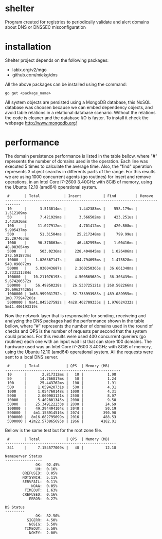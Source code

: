 shelter
=======

Program created for registries to periodically validate and alert domains about DNS or
DNSSEC misconfiguration

installation
============

Shelter project depends on the following packages:
* labix.org/v2/mgo
* github.com/miekg/dns

All the above packages can be installed using the command:

```
go get <package_name>
```

All system objects are persisted using a MongoDB database, this NoSQL database was choosen
because we can embed dependency objects, and avoid table relations in a relational
database scenario. Without the relations the code is cleaner and the database I/O is
faster. To install it check the webpage http://www.mongodb.org/

performance
===========

The domain persistence performance is listed in the table bellow, where "#" represents the
number of domains used in the operation. Each line was executed 5 times to calculate the
average time. Also, the "find" operation represents 3 object searchs in differents parts
of the range. For this results we are using 1000 concurrent agents (go routines) for
insert and remove operations, in an Intel Core i7-2600 3.40GHz with 8GiB of memory, using
the Ubuntu 12.10 (amd64) operational system.

```
 #       | Total           | Insert          | Find         | Remove
-----------------------------------------------------------------------------
 10      |      3.513014ms |      1.442383ms |    558.179us |      1.512109ms
 50      |      7.421929ms |      3.566502ms |    423.251us |      3.431936ms
 100     |     11.027912ms |      4.701412ms |    420.808us |      5.905437ms
 500     |      51.31504ms |     25.217248ms |     799.99us |     25.297463ms
 1000    |     96.370863ms |     46.482595ms |    1.00416ms |     48.883654ms
 5000    |      503.0236ms |    228.404845ms |   1.026406ms |    273.591873ms
 10000   |    1.026367147s |    484.794695ms |   1.475828ms |    540.096072ms
 50000   |    5.030043687s |    2.260250365s |  36.661348ms |    2.733131384s
 100000  |   10.211076193s |    4.500565689s |  36.303439ms |    5.674206572s
 500000  |    56.49850228s |   26.533725121s | 268.502266ms |   29.696274265s
 1000000 | 1m53.999031752s |   52.733993985s | 489.089955ms |  1m0.775947206s
 5000000 | 9m41.845527592s | 4m28.462709335s | 1.976624332s | 5m11.406193319s
```

Now the network layer that is responsable for sending, receiveing and analyzing the DNS
packages had the performance shown in the table bellow, where "#" represents the number of
domains used in the round of checks and QPS is the number of requests per second that the
system could process. For this results were used 400 concurrent queriers (go routines)
each one with an input wait list that can store 100 domains. The hardware used was an
Intel Core i7-2600 3.40GHz with 8GiB of memory, using the Ubuntu 12.10 (amd64) operational
system. All the requests were sent to a local DNS server.

```
 #       | Total            | QPS  | Memory (MB)
-----------------------------------------------------
 10      |       2.817312ms |   10 |           1.08
 50      |      14.766817ms |   50 |           1.24
 100     |      25.443762ms |  100 |           1.91
 500     |     1.059420731s |  500 |           4.31
 1000    |     1.054760148s | 1000 |           4.31
 5000    |     2.060903121s | 2500 |           8.07
 10000   |     5.402801345s | 2000 |           9.50
 50000   |    25.349122233s | 2000 |          24.69
 100000  |    49.294494104s | 2040 |          50.19
 500000  |   4m1.158914516s | 2074 |         390.90
 1000000 |  8m16.682795099s | 2016 |         488.53
 5000000 | 42m22.573865695s | 1966 |        4182.01
```

Bellow is the same test but for the root zone file.

```
 #       | Total            | QPS  | Memory (MB)
---------------------------------------------------
 341     |     7.154577009s |   48 |          12.18

Nameserver Status
-----------------
              OK:  92.45%
              UH:  0.16%
        QREFUSED:  0.05%
        NOTSYNCH:  5.11%
        SERVFAIL:  0.11%
            NOAA:  0.05%
         TIMEOUT:  1.63%
        CREFUSED:  0.16%
           ERROR:  0.27%

DS Status
---------
              OK:  82.50%
          SIGERR:  4.50%
           NOSIG:  5.50%
         TIMEOUT:  5.50%
           NOKEY:  2.00%
```
